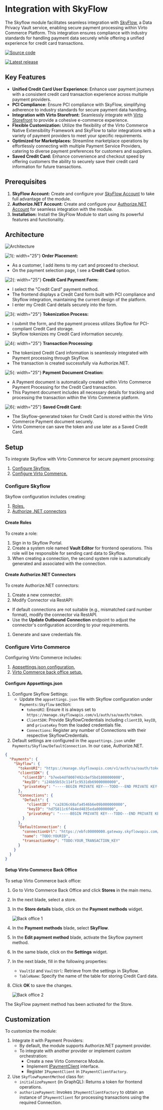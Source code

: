 # Integration with SkyFlow

The Skyflow module facilitates seamless integration with [SkyFlow](https://www.skyflow.com/), a Data Privacy Vault service, enabling secure payment processing within Virto Commerce Platform. This integration ensures compliance with industry standards for handling payment data securely while offering a unified experience for credit card transactions. 

[![Source code](media/source_code.png)](https://github.com/VirtoCommerce/vc-module-skyflow)

[![Latest release](media/latest_release.png)](https://github.com/VirtoCommerce/vc-module-skyflow/releases)

## Key Features

* **Unified Credit Card User Experience:** Enhance user payment journeys with a consistent credit card transaction experience across multiple payment providers.
* **PCI Compliance:** Ensure PCI compliance with SkyFlow, simplifying adherence to industry standards for secure payment data handling.
* **Integration with Virto Storefront:** Seamlessly integrate with [Virto Storefront](https://github.com/VirtoCommerce/vc-theme-b2b-vue) to provide a cohesive e-commerce experience.
* **Flexible Customization:** Utilize the flexibility of the Virto Commerce Native Extensibility Framework and SkyFlow to tailor integrations with a variety of payment providers to meet your specific requirements.
* **Optimized for Marketplaces:** Streamline marketplace operations by effortlessly connecting with multiple Payment Service Providers, catering to diverse payment preferences for customers and suppliers.
* **Saved Credit Card:** Enhance convenience and checkout speed by offering customers the ability to securely save their credit card information for future transactions.

## Prerequisites

1. **SkyFlow Account:** Create and configure your [SkyFlow Account](https://www.skyflow.com/) to take full advantage of the module.
2. **Authorize.NET Account:** Create and configure your [Authorize.NET Account](https://www.authorize.net/) for seamless integration with the module.
3. **Installation:** Install the SkyFlow Module to start using its powerful features and functionality.

## Architecture

![Architecture](media/architecture.png)

![1](media/1.png){: width="25"} **Order Placement:**

* As a customer, I add items to my cart and proceed to checkout.
* On the payment selection page, I see a **Credit Card** option.

![2](media/2.png){: width="25"} **Credit Card Payment Form:**

* I select the "Credit Card" payment method.
* The frontend displays a Credit Card form built with PCI compliance and Skyflow integration, maintaining the current design of the platform.
* I enter my Credit Card details securely into the form.

![3](media/3.png){: width="25"} **Tokenization Process:**

* I submit the form, and the payment process utilizes Skyflow for PCI-compliant Credit Card storage.
* Skyflow tokenizes my Credit Card information securely.

![4](media/4.png){: width="25"} **Transaction Processing:**

* The tokenized Credit Card information is seamlessly integrated with Payment processing through SkyFlow.
* The transaction is created successfully via Authorize.NET.

![5](media/5.png){: width="25"} **Payment Document Creation:**

* A Payment document is automatically created within Virto Commerce Payment Processing for the Credit Card transaction.
* This Payment document includes all necessary details for tracking and processing the transaction within the Virto Commerce platform.

![6](media/6.png){: width="25"} **Saved Credit Card:**

* The Skyflow-generated token for Credit Card is stored within the Virto Commerce Payment document securely.
* Virto Commerce can save the token and use later as a Saved Credit Card.


## Setup

To integrate Skyflow with Virto Commerce for secure payment processing:

1. [Configure Skyflow.](skyflow.md#configure-skyflow)
1. [Configure Virto Commerce.](skyflow.md#configure-virto-commerce)

### Configure Skyflow

Skyflow configuration includes creating:

1. [Roles.](skyflow.md#create-roles)
1. [Authorize .NET connectors](skyflow.md#create-authorizenet-connectors)

#### Create Roles

To create a role:

1. Sign in to Skyflow Portal.
1. Create a system role named **Vault Editor** for frontend operations. This role will be responsible for sending card data to Skyflow.
1. When creating a connection, the second system role is automatically generated and associated with the connection.

#### Create Authorize.NET Connectors

To create Authorize.NET connectors:

1. Create a new connector.
1. Modify Connector via RestAPI:
  * If default connections are not suitable (e.g., mismatched card number format), modify the connector via RestAPI.
  * Use the **Update Outbound Connection** endpoint to adjust the connector's configuration according to your requirements.
1. Generate and save credentials file.

### Configure Virto Commerce

Configuring Virto Commerce includes:

1. [Appsettings.json configuration.](skyflow.md#configure-appsettingsjson)
1. [Virto Commerce back office setup.](skyflow.md#setup-virto-commerce-back-office)

#### Configure Appsettings.json

1. Configure Skyflow Settings:
    * Update the `appsettings.json` file with Skyflow configuration under `Payments:Skyflow` section:
      * `tokenURI`: Ensure it is always set to `https://manage.skyflowapis.com/v1/auth/sa/oauth/token`.
      * `ClientSDK`: Provide SkyflowCredentials including `clientID`, `keyID`, and `privateKey` from the loaded credentials file.
      * `Connections`: Register any number of Connections with their respective SkyflowCredentials.
1. Default settings are configured in the `appsettings.json` under `Payments/Skyflow/DefaultConnection`. In our case, Authorize.NET.

```json title="appsettings.json"
{
  "Payments": {
    "Skyflow": {
      "tokenURI": "https://manage.skyflowapis.com/v1/auth/sa/oauth/token",
      "clientSDK": {
        "clientID": "b7eeb4df0007492cbef5bd1000000000",
        "keyID": "i24bb5b53c114f1c9531db69000000000",
        "privateKey": "-----BEGIN PRIVATE KEY---TODO---END PRIVATE KEY-----"
      },
      "Connections": {
        "Default": {
          "clientID": "ca2836c68afa4546b6e09b000000000",
          "keyID": "hd75811c6f4b4ed4835eda00000000",
          "privateKey": "-----BEGIN PRIVATE KEY---TODO---END PRIVATE KEY-----"
        }
      },
      "DefaultConnection": {
        "connectionUrl": "https://ebfc00000000.gateway.skyflowapis.com/v1/gateway/outboundRoutes/gfb5ce07e91340efac348a2df00000000/xml/v1/request.api",
        "name": "TODO:YOURID",
        "transactionKey": "TODO:YOUR_TRANSACTION_KEY"
      }
    }
  }
}
```

#### Setup Virto Commerce Back Office 

To setup Virto Commerce back office:

1. Go to Virto Commerce Back Office and click **Stores** in the main menu. 
1. In the next blade, select a store.
1. In the **Store details** blade,  click on the **Payment methods** widget.

    ![Back office 1](media/configure-backoffice-1.png)

1. In the **Payment methods** blade, select **SkyFlow**.
1. In the **Edit payment method** blade, activate the Skyflow payment method.
1. In the same blade, click on the **Settings** widget.
1. In the next blade, fill in the following properties:
    * `VaultId` and `VaultUrl`: Retrieve from the settings in Skyflow.
    * `TableName`: Specify the name of the table for storing Credit Card data.

1. Click **OK** to save the changes.

    ![Back office 2](media/configure-backoffice-2.png)

The SkyFlow payment method has been activated for the Store.

## Customization

To customize the module:

1. Integrate it with Payment Providers:
    * By default, the module supports Authorize.NET payment provider.
    * To integrate with another provider or implement custom orchestration:
        * Create a new Virto Commerce Module.
        * Implement [IPaymentClient](https://github.com/VirtoCommerce/vc-module-skyflow/blob/dev/src/VirtoCommerce.Skyflow.Core/Services/IPaymentClient.cs#L6) interface.
        * Register `IPaymentClient` in `IPaymentClientFactory`.
2. Use `SkyflowPaymentMethod` class for:
    * `initializePayment` (in GraphQL): Returns a token for frontend operations.
    * `authorizePayment`: Invokes `IPaymentClientFactory` to obtain an instance of `IPaymentClient` for processing transactions using the required Connection.
